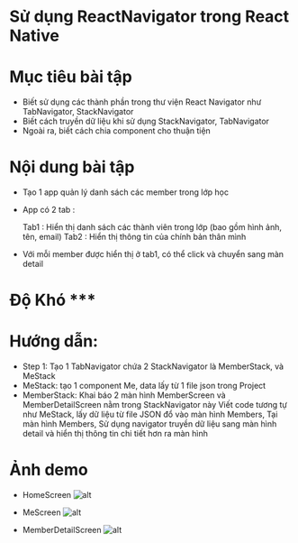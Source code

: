 # Sử dụng ReactNavigator trong React Native

# Mục tiêu bài tập
- Biết sử dụng các thành phần trong thư viện React Navigator như TabNavigator, StackNavigator
- Biết cách truyền dữ liệu khi sử dụng StackNavigator, TabNavigator
- Ngoài ra, biết cách chia component cho thuận tiện

# Nội dung bài tập
- Tạo 1 app quản lý danh sách các member trong lớp học
- App có 2 tab : 
    
    Tab1 : Hiển thị danh sách các thành viên trong lớp (bao gồm hình ảnh, tên, email)
    Tab2 : Hiển thị thông tin của chính bản thân mình
- Với mỗi member được hiển thị ở tab1, có thể click và chuyển sang màn detail

# Độ Khó ***
# Hướng dẫn:
- Step 1: Tạo 1 TabNavigator chứa 2 StackNavigator là MemberStack, và MeStack
- MeStack: tạo 1 component Me, data lấy từ 1 file json trong Project
- MemberStack: Khai báo 2 màn hình MemberScreen và MemberDetailScreen nằm trong StackNavigator này
Viết code tương tự như MeStack, lấy dữ liệu từ file JSON đổ vào màn hình Members,
Tại màn hình Members, Sử dụng navigator truyền dữ liệu sang màn hình detail và hiển thị thông tin chi tiết hơn ra màn hình

# Ảnh demo

- HomeScreen
![alt]()

- MeScreen
![alt]()

- MemberDetailScreen
![alt]()